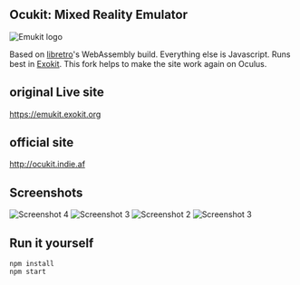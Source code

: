 ## Ocukit: Mixed Reality Emulator

![Emukit logo](https://github.com/webmixedreality/emukit/raw/master/media/emukit-200.png "Emukit logo")

Based on [libretro](https://github.com/libretro/RetroArch)'s WebAssembly build. Everything else is Javascript. Runs best in [Exokit](webmixedreality/exokit).
This fork helps to make the site work again on Oculus. 
## original Live site

https://emukit.exokit.org

## official site
http://ocukit.indie.af

## Screenshots

![Screenshot 4](https://github.com/webmixedreality/emukit/blob/master/assets/screenshots/screenshot4.png)
![Screenshot 3](https://github.com/webmixedreality/emukit/blob/master/assets/screenshots/screenshot3.png)
![Screenshot 2](https://github.com/webmixedreality/emukit/blob/master/assets/screenshots/screenshot2.png)
![Screenshot 3](https://github.com/webmixedreality/emukit/blob/master/assets/screenshots/screenshot1.png)

## Run it yourself

```
npm install
npm start
```

